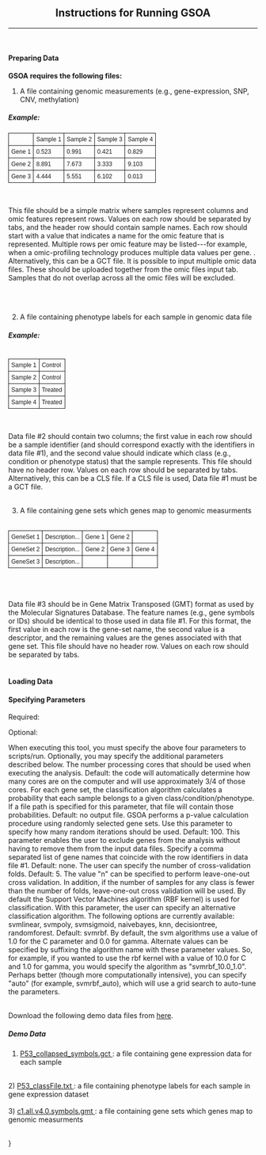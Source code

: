 <div id="fixed_width_content">
      
<center><h2> Instructions for Running GSOA </h2></center>
<style> hr.hasClass{ width:100%; border:0px; height:1.5px; background-color:black;} </style> <hr class="hasClass">
<br>

<b><h4> Preparing Data </h4></b>

<b><p> GSOA requires the following files:<p></b>

1) A file containing genomic measurements (e.g., gene-expression, SNP, CNV, methylation)

<h5> Example: </h5>

<style type="text/css">
.tg  {border-collapse:collapse;border-spacing:0;}
.tg td{font-family:Arial, sans-serif;font-size:12px;padding:5px 5px;border-style:solid;border-width:1px;overflow:hidden;word-break:normal;}
.tg th{font-family:Arial, sans-serif;font-size:12px;font-weight:normal;padding:5px 5px;border-style:solid;border-width:1px;overflow:hidden;word-break:normal;}
.tg .tg-yw4l{vertical-align:top}
</style>
<table class="tg">
  <tr>
    <th class="tg-yw4l"> </th>
    <th class="tg-yw4l">Sample 1</th>
    <th class="tg-yw4l">Sample 2</th>
    <th class="tg-yw4l">Sample 3</th>
    <th class="tg-yw4l">Sample 4</th>
  </tr>
  <tr>
    <td class="tg-yw4l">Gene 1</td>
    <td class="tg-yw4l">0.523 </td>
    <td class="tg-yw4l">0.991 </td>
    <td class="tg-yw4l">0.421 </td>
    <td class="tg-yw4l">0.829 </td>
  </tr>
  <tr>
    <td class="tg-yw4l">Gene 2</td>
    <td class="tg-yw4l">8.891 </td>
    <td class="tg-yw4l">7.673 </td>
    <td class="tg-yw4l">3.333 </td>
    <td class="tg-yw4l">9.103</td>
  </tr>
  <tr>
    <td class="tg-yw4l">Gene 3</td>
    <td class="tg-yw4l">4.444 </td>
    <td class="tg-yw4l">5.551 </td>
    <td class="tg-yw4l">6.102</td>
    <td class="tg-yw4l">0.013 </td>
  </tr> </table><br>

This file should be a simple matrix where samples represent columns and omic features represent rows. Values on each row should be separated by tabs, and the header row should contain sample names. Each row should start with a value that indicates a name for the omic feature that is represented. Multiple rows per omic feature may be listed---for example, when a omic-profiling technology produces multiple data values per gene. .
Alternatively, this can be a GCT file. It is possible to input multiple omic data files. These should be uploaded together from the omic files input tab. Samples that do not overlap across all the omic files will be excluded.

<br>
<br>

2) A file containing phenotype labels for each sample in genomic data file 

<b><h5> Example: </h5></b>

<style type="text/css">
.tg  {border-collapse:collapse;border-spacing:0;}
.tg td{font-family:Arial, sans-serif;font-size:12px;padding:5px 5px;border-style:solid;border-width:1px;overflow:hidden;word-break:normal;}
.tg th{font-family:Arial, sans-serif;font-size:12px;font-weight:normal;padding:5px 5px;border-style:solid;border-width:1px;overflow:hidden;word-break:normal;}
.tg .tg-yw4l{vertical-align:top}
</style>
<table class="tg">
<table class="tg">
  <tr>
    <td class="tg-yw4l">Sample 1</td>
    <td class="tg-yw4l">Control </td>
  </tr>
  <tr>
    <td class="tg-yw4l">Sample 2</td>
    <td class="tg-yw4l">Control </td>
  </tr>
  <tr>
    <td class="tg-yw4l">Sample 3</td>
    <td class="tg-yw4l">Treated </td>
  </tr> 
    <tr>
    <td class="tg-yw4l">Sample 4</td>
    <td class="tg-yw4l">Treated</td>
</tr>  </table>
<br>

Data file #2 should contain two columns; the first value in each row should be a sample identifier (and should correspond exactly with the identifiers in data file #1), and the second value should indicate which class (e.g., condition or phenotype status) that the sample represents. This file should have no header row. Values on each row should be separated by tabs. Alternatively, this can be a CLS file. If a CLS file is used, Data file #1 must be a GCT file.
<br>
<br>



3)  A file containing gene sets which genes map to genomic measurments

<style type="text/css">
.tg  {border-collapse:collapse;border-spacing:0;}
.tg td{font-family:Arial, sans-serif;font-size:12px;padding:5px 5px;border-style:solid;border-width:1px;overflow:hidden;word-break:normal;}
.tg th{font-family:Arial, sans-serif;font-size:12px;font-weight:normal;padding:5px 5px;border-style:solid;border-width:1px;overflow:hidden;word-break:normal;}
.tg .tg-yw4l{vertical-align:top}
</style>
<table class="tg">
<table class="tg">
  <tr>
    <td class="tg-yw4l">GeneSet 1</td>
    <td class="tg-yw4l">Description... </td>
    <td class="tg-yw4l">Gene 1 </td>
    <td class="tg-yw4l">Gene 2 </td>
    <td class="tg-yw4l">  </td>
  </tr>
  <tr>
    <td class="tg-yw4l">GeneSet 2</td>
    <td class="tg-yw4l">Description... </td>
    <td class="tg-yw4l">Gene 2 </td>
    <td class="tg-yw4l">Gene 3 </td>
    <td class="tg-yw4l">Gene 4 </td>
  </tr>
  <tr>
    <td class="tg-yw4l">GeneSet 3</td>
    <td class="tg-yw4l">Description... </td>
    <td class="tg-yw4l"Gene 2 </td>
    <td class="tg-yw4l"Gene 5 </td>
    <td class="tg-yw4l"Gene 6 </td>
  </tr> 
 </table>
<br>
<br>

Data file #3 should be in Gene Matrix Transposed (GMT) format as used by the Molecular Signatures Database. The feature names (e.g., gene symbols or IDs) should be identical to those used in data file #1. For this format, the first value in each row is the gene-set name, the second value is a descriptor, and the remaining values are the genes associated with that gene set. This file should have no header row. Values on each row should be separated by tabs.
<br>
<br>

<b><h4> Loading Data </h4></b>

<b><h4> Specifying Parameters </h4></b>

Required:

Optional: 


When executing this tool, you must specify the above four parameters to scripts/run. Optionally, you may specify the additional parameters described below.
The number processing cores that should be used when executing the analysis. Default: the code will automatically determine how many cores are on the computer and will use approximately 3/4 of those cores.
For each gene set, the classification algorithm calculates a probability that each sample belongs to a given class/condition/phenotype. If a file path is specified for this parameter, that file will contain those probabilities. Default: no output file.
GSOA performs a p-value calculation procedure using randomly selected gene sets. Use this parameter to specify how many random iterations should be used. Default: 100.
This parameter enables the user to exclude genes from the analysis without having to remove them from the input data files. Specify a comma separated list of gene names that coincide with the row identifiers in data file #1. Default: none.
The user can specify the number of cross-validation folds. Default: 5. The value "n" can be specified to perform leave-one-out cross validation. In addition, if the number of samples for any class is fewer than the number of folds, leave-one-out cross validation will be used.
By default the Support Vector Machines algorithm (RBF kernel) is used for classification. With this parameter, the user can specify an alternative classification algorithm. The following options are currently available: svmlinear, svmpoly, svmsigmoid, naivebayes, knn, decisiontree, randomforest. Default: svmrbf. By default, the svm algorithms use a value of 1.0 for the C parameter and 0.0 for gamma. Alternate values can be specified by suffixing the algorithm name with these parameter values. So, for example, if you wanted to use the rbf kernel with a value of 10.0 for C and 1.0 for gamma, you would specify the algorithm as "svmrbf_10.0_1.0". Perhaps better (though more computationally intensive), you can specify "auto" (for example, svmrbf_auto), which will use a grid search to auto-tune the parameters.
<br>
<br>    
</p>


<p>
Download the following demo data files from <a href="https://drive.google.com/file/d/0B-HGhGW-uF4ATHhqX1Noa2RTN2s/view?usp=sharing" target="_blank">here</a>.
<p>

<b><h5> Demo Data </h5></b>

1) <a href="https://drive.google.com/file/d/0B-HGhGW-uF4ATHhqX1Noa2RTN2s/view?usp=sharing" target="_blank"> P53_collapsed_symbols.gct </a> : a file containing gene expression data for each sample <br />
<br />
2) <a href="https://drive.google.com/file/d/0B-HGhGW-uF4ATHhqX1Noa2RTN2s/view?usp=sharing" target="_blank"> P53_classFile.txt </a> : a file containing phenotype labels for each sample in gene expression dataset <br /> <br />
3) <a href="https://drive.google.com/file/d/0B-HGhGW-uF4ATHhqX1Noa2RTN2s/view?usp=sharing" target="_blank"> c1.all.v4.0.symbols.gmt </a> : a file containing gene sets which genes map to genomic measurments <br /> 
<br />


}


</div>
